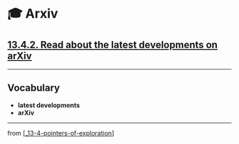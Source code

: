 # 🎓 Arxiv

## [**13.4.2.** Read about the latest developments on arXiv]()

---

## **Vocabulary**

- **latest developments**
- **arXiv**

---
from [[_13-4-pointers-of-exploration]]

[//begin]: # "Autogenerated link references for markdown compatibility"
[_13-4-pointers-of-exploration]: _13-4-pointers-of-exploration.md "🎓 Exploration"
[//end]: # "Autogenerated link references"